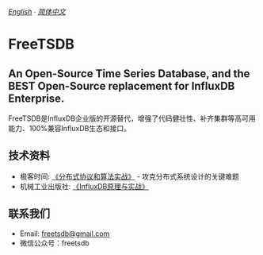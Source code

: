 *[English](README.md) ∙ [简体中文](README-zh-Hans.md)*

# FreeTSDB 

## An Open-Source Time Series Database, and the BEST Open-Source replacement for InfluxDB Enterprise.

FreeTSDB是InfluxDB企业版的开源替代，增强了代码健壮性、补齐集群等高可用能力、100%兼容InfluxDB生态和接口。

## 技术资料
* 极客时间: [《分布式协议和算法实战》](https://time.geekbang.org/column/intro/279) - 攻克分布式系统设计的关键难题
* 机械工业出版社: [《InfluxDB原理与实战》](https://item.jd.com/12857280.html)


## 联系我们
* Email: [freetsdb@gmail.com](mailto:freetsdb@gmail.com)
* 微信公众号：freetsdb
